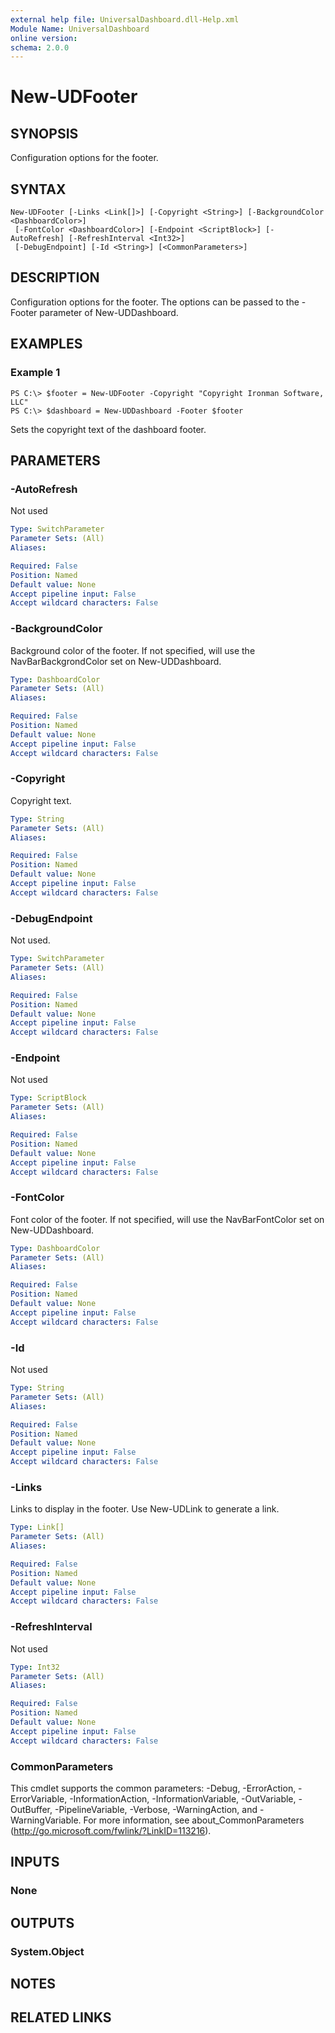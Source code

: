 ```yaml
---
external help file: UniversalDashboard.dll-Help.xml
Module Name: UniversalDashboard
online version: 
schema: 2.0.0
---
```


# New-UDFooter

## SYNOPSIS
Configuration options for the footer.

## SYNTAX

```
New-UDFooter [-Links <Link[]>] [-Copyright <String>] [-BackgroundColor <DashboardColor>]
 [-FontColor <DashboardColor>] [-Endpoint <ScriptBlock>] [-AutoRefresh] [-RefreshInterval <Int32>]
 [-DebugEndpoint] [-Id <String>] [<CommonParameters>]
```

## DESCRIPTION
Configuration options for the footer. The options can be passed to the -Footer parameter of New-UDDashboard.

## EXAMPLES

### Example 1
```
PS C:\> $footer = New-UDFooter -Copyright "Copyright Ironman Software, LLC"
PS C:\> $dashboard = New-UDDashboard -Footer $footer
```

Sets the copyright text of the dashboard footer.

## PARAMETERS

### -AutoRefresh
Not used

```yaml
Type: SwitchParameter
Parameter Sets: (All)
Aliases: 

Required: False
Position: Named
Default value: None
Accept pipeline input: False
Accept wildcard characters: False
```

### -BackgroundColor
Background color of the footer. If not specified, will use the NavBarBackgrondColor set on New-UDDashboard.

```yaml
Type: DashboardColor
Parameter Sets: (All)
Aliases: 

Required: False
Position: Named
Default value: None
Accept pipeline input: False
Accept wildcard characters: False
```

### -Copyright
Copyright text.

```yaml
Type: String
Parameter Sets: (All)
Aliases: 

Required: False
Position: Named
Default value: None
Accept pipeline input: False
Accept wildcard characters: False
```

### -DebugEndpoint
Not used.

```yaml
Type: SwitchParameter
Parameter Sets: (All)
Aliases: 

Required: False
Position: Named
Default value: None
Accept pipeline input: False
Accept wildcard characters: False
```

### -Endpoint
Not used

```yaml
Type: ScriptBlock
Parameter Sets: (All)
Aliases: 

Required: False
Position: Named
Default value: None
Accept pipeline input: False
Accept wildcard characters: False
```

### -FontColor
Font color of the footer. If not specified, will use the NavBarFontColor set on New-UDDashboard.

```yaml
Type: DashboardColor
Parameter Sets: (All)
Aliases: 

Required: False
Position: Named
Default value: None
Accept pipeline input: False
Accept wildcard characters: False
```

### -Id
Not used

```yaml
Type: String
Parameter Sets: (All)
Aliases: 

Required: False
Position: Named
Default value: None
Accept pipeline input: False
Accept wildcard characters: False
```

### -Links
Links to display in the footer. Use New-UDLink to generate a link. 

```yaml
Type: Link[]
Parameter Sets: (All)
Aliases: 

Required: False
Position: Named
Default value: None
Accept pipeline input: False
Accept wildcard characters: False
```

### -RefreshInterval
Not used

```yaml
Type: Int32
Parameter Sets: (All)
Aliases: 

Required: False
Position: Named
Default value: None
Accept pipeline input: False
Accept wildcard characters: False
```

### CommonParameters
This cmdlet supports the common parameters: -Debug, -ErrorAction, -ErrorVariable, -InformationAction, -InformationVariable, -OutVariable, -OutBuffer, -PipelineVariable, -Verbose, -WarningAction, and -WarningVariable. For more information, see about_CommonParameters (http://go.microsoft.com/fwlink/?LinkID=113216).

## INPUTS

### None

## OUTPUTS

### System.Object

## NOTES

## RELATED LINKS

